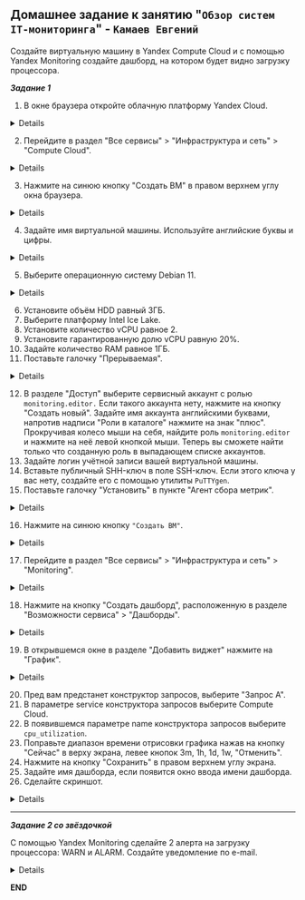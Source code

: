 ## Домашнее задание к занятию "`Обзор систем IT-мониторинга`" - `Камаев Евгений`

Создайте виртуальную машину в Yandex Compute Cloud и с помощью Yandex Monitoring создайте дашборд, на котором будет видно загрузку процессора.

***Задание 1***


1. В окне браузера откройте облачную платформу Yandex Cloud.

<details>
   
![Screnshot](https://github.com/7Evgen7/Netology/blob/main/JPG/8_01-Smon/9_01_1.jpg)
   
</details>


2. Перейдите в раздел "Все сервисы" > "Инфраструктура и сеть" > "Compute Cloud".

<details>

![Screnshot](https://github.com/7Evgen7/Netology/blob/main/JPG/8_01-Smon/9_01_2.jpg)

</details>

3. Нажмите на синюю кнопку "Создать ВМ" в правом верхнем углу окна браузера.

<details>

![Screnshot](https://github.com/7Evgen7/Netology/blob/main/JPG/8_01-Smon/9_01_3.jpg)

</details>

4. Задайте имя виртуальной машины. Используйте английские буквы и цифры.

<details>

![Screnshot](https://github.com/7Evgen7/Netology/blob/main/JPG/8_01-Smon/9_01_4.jpg)

</details>

5. Выберите операционную систему Debian 11.

<details>

![Screnshot](https://github.com/7Evgen7/Netology/blob/main/JPG/8_01-Smon/9_01_5.jpg)

</details>

6. Установите объём HDD равный 3ГБ.
7. Выберите платформу Intel Ice Lake.
8. Установите количество vCPU равное 2.
9. Установите гарантированную долю vCPU равную 20%.
10. Задайте количество RAM равное 1ГБ.
11. Поставьте галочку "Прерываемая".

<details>

![Screnshot](https://github.com/7Evgen7/Netology/blob/main/JPG/8_01-Smon/9_01_6_11.jpg)

</details>

12. В разделе "Доступ" выберите сервисный аккаунт с ролью `monitoring.editor.` Если такого аккаунта нету, нажмите на кнопку "Создать новый". Задайте имя аккаунта английскими буквами, напротив надписи "Роли в каталоге" нажмите на знак "плюс". Прокручивая колесо мыши на себя, найдите роль `monitoring.editor` и нажмите на неё левой кнопкой мыши. Теперь вы сможете найти только что созданную роль в выпадающем списке аккаунтов.
13. Задайте логин учётной записи вашей виртуальной машины.
14. Вставьте публичный SHH-ключ в поле SSH-ключ. Если этого ключа у вас нету, создайте его с помощью утилиты `PuTTYgen`.
15. Поставьте галочку "Установить" в пункте "Агент сбора метрик".

<details>

![Screnshot](https://github.com/7Evgen7/Netology/blob/main/JPG/8_01-Smon/9_01_12_15.jpg)

</details>

16. Нажмите на синюю кнопку `"Создать ВМ"`.

<details>

![Screnshot](https://github.com/7Evgen7/Netology/blob/main/JPG/8_01-Smon/9_01_16.jpg)

</details>

17. Перейдите в раздел "Все сервисы" > "Инфраструктура и сеть" > "Monitoring".

<details>

![Screnshot](https://github.com/7Evgen7/Netology/blob/main/JPG/8_01-Smon/9_01_17.jpg)

</details>

18. Нажмите на кнопку "Создать дашборд", расположенную в разделе "Возможности сервиса" > "Дашборды".

<details>

![Screnshot](https://github.com/7Evgen7/Netology/blob/main/JPG/8_01-Smon/9_01_18.jpg)

</details>

19. В открывшемся окне в разделе "Добавить виджет" нажмите на "График".

<details>

![Screnshot](https://github.com/7Evgen7/Netology/blob/main/JPG/8_01-Smon/9_01_19.jpg)

</details>

20. Пред вам предстанет конструктор запросов, выберите "Запрос А".
21. В параметре service конструктора запросов выберите Compute Cloud.
22. В появившемся параметре name конструктора запросов выберите `cpu_utilization`.
23. Поправьте диапазон времени отрисовки графика нажав на кнопку "Сейчас" в верху экрана, левее кнопок 3m, 1h, 1d, 1w, "Отменить".
24. Нажмите на кнопку "Сохранить" в правом верхнем углу экрана.
25. Задайте имя дашборда, если появится окно ввода имени дашборда.
26. Сделайте скриншот.

<details>

![Screnshot](https://github.com/7Evgen7/Netology/blob/main/JPG/8_01-Smon/9_01_20_26.jpg)

</details>

---

***Задание 2 со звёздочкой***

С помощью Yandex Monitoring сделайте 2 алерта на загрузку процессора: WARN и ALARM. Создайте уведомление по e-mail.

<details>

![Screnshot](https://github.com/7Evgen7/Netology/blob/main/JPG/8_01-Smon/9_02.jpg)
![Screnshot](https://github.com/7Evgen7/Netology/blob/main/JPG/8_01-Smon/9_02_1.jpg)
![Screnshot](https://github.com/7Evgen7/Netology/blob/main/JPG/8_01-Smon/9_02_1_.jpg)


</details>


**END**
